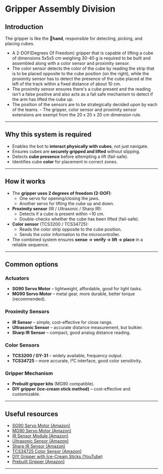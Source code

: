 # Gripper Assembly Division

## Introduction
The gripper is like the 💪**hand**, responsible for detecting, picking, and placing cubes.
- A 2-DOF(Degrees Of Freedom) gripper that is capable of lifting a cube of dimensions 5x5x5 cm weighing 30-40 g is required to be built and assembled along with a color sensor and proximity sensor. 
- The color sensor detects the color of the cube by reading the strip that is to be placed opposite to the cube position (on the right), while the proximity sensor has to detect the presence of the cube placed at the left of the track within a fixed distance of about 10 cm. 
- The proximity sensor ensures there's a cube present and the reading isn't a false positive and also acts as a fail safe mechanism to detect if the arm has lifted the cube up. 
- The position of the sensors are to be strategically decided upon by each of the teams. - The gripper, color sensor and proximity sensor extensions are exempt from the 20 x 20 x 20 cm dimension rule.


---

## Why this system is required
- Enables the bot to **interact physically with cubes**, not just navigate.  
- Ensures cubes are **securely gripped and lifted** without slipping.  
- Detects **cube presence** before attempting a lift (fail-safe).  
- Identifies cube **color** for placement in correct zones.    

---

## How it works
- The **gripper uses 2 degrees of freedom (2-DOF)**:  
  - One servo for opening/closing the jaws.  
  - Another servo for lifting the cube up and down.  
- **Proximity sensor** (IR / Ultrasonic / Sharp IR):  
  - Detects if a cube is present within ~10 cm.  
  - Double-checks whether the cube has been lifted (fail-safe).  
- **Color sensor** (TCS3200 / TCS34725):  
  - Reads the color strip opposite to the cube position. 
  - Sends the color information to the microcontroller.
- The combined system ensures **sense → verify → lift → place** in a reliable sequence.  

---

## Common options

### Actuators
- **SG90 Servo Motor** – lightweight, affordable, good for light tasks.  
- **MG90 Servo Motor** – metal gear, more durable, better torque (recommended).  

### Proximity Sensors
- **IR Sensor** – simple, cost-effective for close range.  
- **Ultrasonic Sensor** – accurate distance measurement, but bulkier.  
- **Sharp IR Sensor** – compact, good analog distance reading.  

### Color Sensors
- **TCS3200 / GY-31** – widely available, frequency output.  
- **TCS34725** – more accurate, I²C interface, good color sensitivity.  

### Gripper Mechanism
- **Prebuilt gripper kits** (MG90 compatible).  
- **DIY gripper (ice-cream stick method)** – cost-effective and customizable.  

---

## Useful resources
- [SG90 Servo Motor (Amazon)](https://www.amazon.in/Super-Debug-TowerPro-Rotation-Robotics/dp/B0827GB5DT)  
- [MG90 Servo Motor (Amazon)](https://www.amazon.in/Electrobot-MG90S-Vehicle-Helicopter-Models/dp/B08VMNX12X)  
- [IR Sensor Module (Amazon)](https://www.amazon.in/ApTechDeals-Infrared-Reflective-Photoelectric-Intensity/dp/B07Q1BSSFN)  
- [Ultrasonic Sensor (Amazon)](https://www.amazon.in/Banggood-Ultrasonic-Distance-Measuring-Transducer/dp/B01I1ZTPJC)  
- [Sharp IR Sensor (Amazon)](https://www.amazon.in/Robocraze-GP2Y0A21YK0F-Analog-Distance-10CM-80CM/dp/B07F6Y8HC9)  
- [TCS34725 Color Sensor (Amazon)](https://www.amazon.in/Techtonics-CJMCU-34725-TCS34725-Sensor-Development/dp/B0977MZZ8R)  
- [DIY Gripper with Ice-Cream Sticks (YouTube)](https://youtu.be/18I-mJZhTbw?si=eRbNrv_fJ-X6paz9)  
- [Prebuilt Gripper (Amazon)](https://amzn.in/d/5FETK1A)  

---
 
